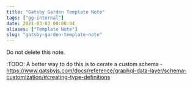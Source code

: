 ```yaml
---
title: "Gatsby Garden Template Note"
tags: ["gg-internal"]
date: 2021-03-03 00:00:04
aliases: ["Template Note"]
slug: "gatsby-garden-template-note"
---
```


Do not delete this note.

:TODO: A better way to do this is to cerate a custom schema - <https://www.gatsbyjs.com/docs/reference/graphql-data-layer/schema-customization/#creating-type-definitions>
